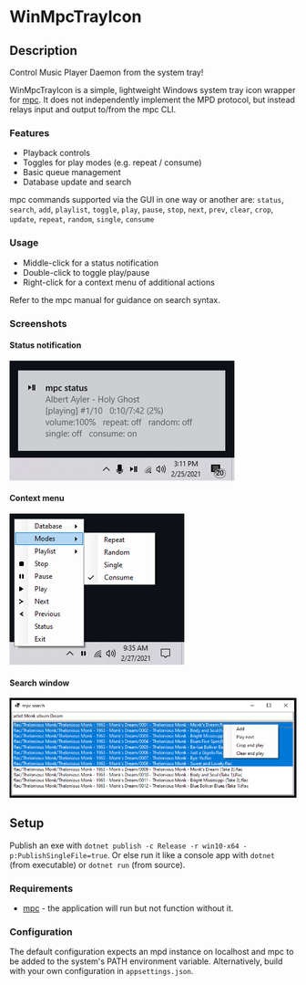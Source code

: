 # WinMpcTrayIcon

## Description
Control Music Player Daemon from the system tray!

WinMpcTrayIcon is a simple, lightweight Windows system tray icon wrapper for [mpc](https://musicpd.org/doc/mpc/html/). It does not independently implement the MPD protocol, but instead relays input and output to/from the mpc CLI.

### Features

* Playback controls
* Toggles for play modes (e.g. repeat / consume)
* Basic queue management
* Database update and search

mpc commands supported via the GUI in one way or another are: `status`, `search`, `add`, `playlist`, `toggle`, `play`, `pause`, `stop`, `next`, `prev`, `clear`, `crop`, `update`, `repeat`, `random`, `single`, `consume`

### Usage

* Middle-click for a status notification
* Double-click to toggle play/pause
* Right-click for a context menu of additional actions

Refer to the mpc manual for guidance on search syntax.

### Screenshots

#### Status notification
![Status tooltip](https://github.com/clkmsc/WinMpcTrayIcon/blob/master/images/1.png?raw=true)

#### Context menu
![Context menu](https://github.com/clkmsc/WinMpcTrayIcon/blob/master/images/2.png?raw=true)

#### Search window
![Search](https://github.com/clkmsc/WinMpcTrayIcon/blob/master/images/3.png?raw=true)

## Setup

Publish an exe with `dotnet publish -c Release -r win10-x64 -p:PublishSingleFile=true`. Or else run it like a console app with `dotnet` (from executable) or `dotnet run` (from source).

### Requirements

* [mpc](https://www.musicpd.org/download/mpc/0/) - the application will run but not function without it.

### Configuration

The default configuration expects an mpd instance on localhost and mpc to be added to the system's PATH environment variable. Alternatively, build with your own configuration in `appsettings.json`.
